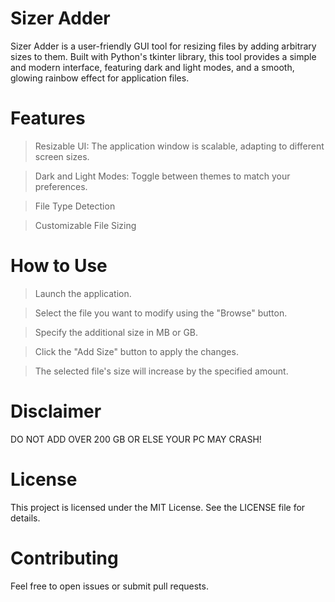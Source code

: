 # Sizer Adder
Sizer Adder is a user-friendly GUI tool for resizing files by adding arbitrary sizes to them. Built with Python's tkinter library, this tool provides a simple and modern interface, featuring dark and light modes, and a smooth, glowing rainbow effect for application files.

# Features

 > Resizable UI: The application window is scalable, adapting to different screen sizes.

 > Dark and Light Modes: Toggle between themes to match your preferences.

 > File Type Detection

 > Customizable File Sizing

# How to Use

 > Launch the application.

 > Select the file you want to modify using the "Browse" button.

 > Specify the additional size in MB or GB.

 > Click the "Add Size" button to apply the changes.

 > The selected file's size will increase by the specified amount.

# Disclaimer

DO NOT ADD OVER 200 GB OR ELSE YOUR PC MAY CRASH!

# License

This project is licensed under the MIT License. See the LICENSE file for details.

# Contributing

Feel free to open issues or submit pull requests.
